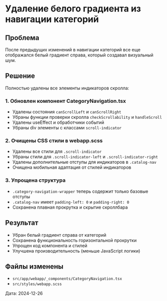 # Удаление белого градиента из навигации категорий

## Проблема
После предыдущих изменений в навигации категорий все еще отображался белый градиент справа, который создавал визуальный шум.

## Решение
Полностью удалены все элементы индикаторов скролла:

### 1. Обновлен компонент CategoryNavigation.tsx
- Удалены состояния `canScrollLeft` и `canScrollRight`
- Убраны функции проверки скролла `checkScrollability` и `handleScroll`
- Удалены useEffect и обработчики событий
- Убраны div элементы с классами `scroll-indicator`

### 2. Очищены CSS стили в webapp.scss
- Удалены все стили для `.scroll-indicator`
- Убраны стили для `.scroll-indicator-left` и `.scroll-indicator-right`
- Удалены дополнительные отступы для индикаторов в `.catalog-nav`
- Очищена мобильная адаптация от стилей индикаторов

### 3. Упрощена структура
- `.category-navigation-wrapper` теперь содержит только базовые отступы
- `.catalog-nav` имеет `padding-left: 0` и `padding-right: 0`
- Сохранена плавная прокрутка и скрытие скроллбара

## Результат
- Убран белый градиент справа от категорий
- Сохранена функциональность горизонтальной прокрутки
- Упрощен код компонента и стилей
- Улучшена производительность (меньше JavaScript логики)

## Файлы изменены
- `src/app/webapp/_components/CategoryNavigation.tsx`
- `src/styles/webapp.scss`

Дата: 2024-12-26 